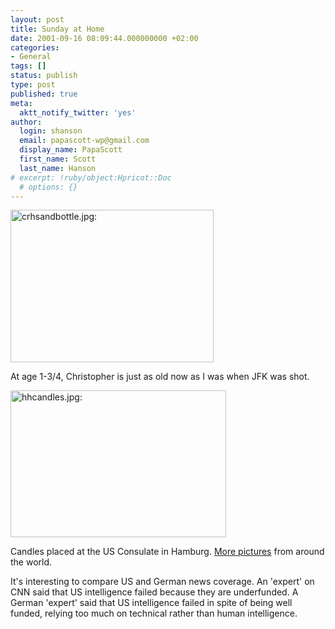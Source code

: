 ```yaml
---
layout: post
title: Sunday at Home
date: 2001-09-16 08:09:44.000000000 +02:00
categories:
- General
tags: []
status: publish
type: post
published: true
meta:
  aktt_notify_twitter: 'yes'
author:
  login: shanson
  email: papascott-wp@gmail.com
  display_name: PapaScott
  first_name: Scott
  last_name: Hanson
# excerpt: !ruby/object:Hpricot::Doc
  # options: {}
---
```

<p><img src="http://www.papascott.de/wordpress/wp-content/uploads/2001/09/crhsandbottle.jpg" height="244" width="325" border="0" alt="crhsandbottle.jpg: " /></p>
<p>At age 1-3/4, Christopher is just as old now as I was when JFK was shot.</p>
<p><img src="http://www.papascott.de/wordpress/wp-content/uploads/2001/09/hhcandles.jpg" height="235" width="345" border="0" alt="hhcandles.jpg: " /></p>
<p>Candles placed at the US Consulate in Hamburg. <a href="http://spot.eroded.org/thankyou">More pictures</a> from around the world.</p>
<p>It's interesting to compare US and German news coverage. An 'expert' on CNN said that US intelligence failed because they are underfunded. A German 'expert' said that US intelligence failed in spite of being  well funded, relying too much on technical rather than human intelligence.</p>
